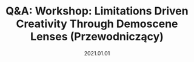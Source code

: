 ---
title: "Q&A: Workshop: Limitations Driven Creativity Through Demoscene Lenses (Przewodniczący)"
url: https://s2021.siggraph.org/session/?sess=sess242
where: SIGGRAPH
date: 2021.01.01
type: Workshop
---